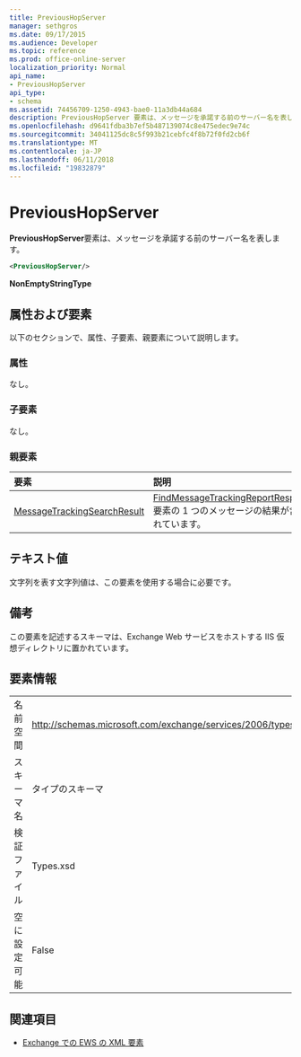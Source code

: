 ```yaml
---
title: PreviousHopServer
manager: sethgros
ms.date: 09/17/2015
ms.audience: Developer
ms.topic: reference
ms.prod: office-online-server
localization_priority: Normal
api_name:
- PreviousHopServer
api_type:
- schema
ms.assetid: 74456709-1250-4943-bae0-11a3db44a684
description: PreviousHopServer 要素は、メッセージを承諾する前のサーバー名を表します。
ms.openlocfilehash: d9641fdba3b7ef5b487139074c8e475edec9e74c
ms.sourcegitcommit: 34041125dc8c5f993b21cebfc4f8b72f0fd2cb6f
ms.translationtype: MT
ms.contentlocale: ja-JP
ms.lasthandoff: 06/11/2018
ms.locfileid: "19832879"
---
```

# <a name="previoushopserver"></a>PreviousHopServer

**PreviousHopServer**要素は、メッセージを承諾する前のサーバー名を表します。 
  
```XML
<PreviousHopServer/>
```

 **NonEmptyStringType**
## <a name="attributes-and-elements"></a>属性および要素

以下のセクションで、属性、子要素、親要素について説明します。
  
### <a name="attributes"></a>属性

なし。
  
### <a name="child-elements"></a>子要素

なし。
  
### <a name="parent-elements"></a>親要素

|**要素**|**説明**|
|:-----|:-----|
|[MessageTrackingSearchResult](messagetrackingsearchresult.md) <br/> |[FindMessageTrackingReportResponse](findmessagetrackingreportresponse.md)要素の 1 つのメッセージの結果が含まれています。  <br/> |
   
## <a name="text-value"></a>テキスト値

文字列を表す文字列値は、この要素を使用する場合に必要です。
  
## <a name="remarks"></a>備考

この要素を記述するスキーマは、Exchange Web サービスをホストする IIS 仮想ディレクトリに置かれています。
  
## <a name="element-information"></a>要素情報

|||
|:-----|:-----|
|名前空間  <br/> |http://schemas.microsoft.com/exchange/services/2006/types  <br/> |
|スキーマ名  <br/> |タイプのスキーマ  <br/> |
|検証ファイル  <br/> |Types.xsd  <br/> |
|空に設定可能  <br/> |False  <br/> |
   
## <a name="see-also"></a>関連項目



- [Exchange での EWS の XML 要素](ews-xml-elements-in-exchange.md)

